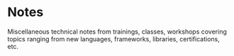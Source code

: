 # Notes
Miscellaneous technical notes from trainings, classes, workshops covering topics ranging from new languages, frameworks, libraries, certifications, etc.
